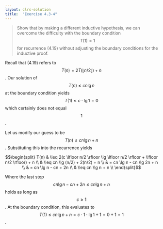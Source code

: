 ```yaml
---
layout: clrs-solution
title:  "Exercise 4.3-4"
---
```

>Show that by making a different inductive hypothesis, we can overcome the difficulty with the boundary condition $$T(1) = 1$$ for recurrence (4.19) without adjusting the boundary conditions for the inductive proof.

Recall that (4.19) refers to $$T(n) = 2T(\lfloor n/2 \rfloor) + n$$. Our solution of $$T(n) \leq cn \lg n$$ at the boundary condition yields $$T(1) \leq c \cdot \lg 1 = 0$$ which certainly does not equal $$1$$.

Let us modify our guess to be $$T(n) \leq cn \lg n + n$$. Substituting this into the recurrence yields

$$\begin{split}
T(n) & \leq 2(c \lfloor n/2 \rfloor \lg \lfloor n/2 \rfloor + \lfloor n/2 \rfloor) + n \\
& \leq cn \lg (n/2) + 2(n/2) + n \\
& = cn \lg n - cn \lg 2n + n \\
& = cn \lg n - cn + 2n \\
& \leq cn \lg n + n \\
\end{split}$$

Where the last step $$cn \lg n - cn + 2n \leq cn \lg n + n$$ holds as long as $$c \geq 1$$. At the boundary condition, this evaluates to $$T(1) \leq cn \lg n + n = c \cdot 1 \cdot \lg 1 + 1 = 0 + 1 = 1$$.